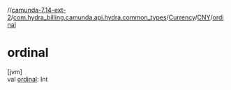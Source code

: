 //[camunda-7.14-ext-2](../../../../index.md)/[com.hydra_billing.camunda.api.hydra.common_types](../../index.md)/[Currency](../index.md)/[CNY](index.md)/[ordinal](ordinal.md)

# ordinal

[jvm]\
val [ordinal](ordinal.md): Int
